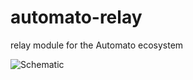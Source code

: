 # automato-relay
relay module for the Automato ecosystem

![Schematic](../assets/schematic_20210209.png?raw=true)
